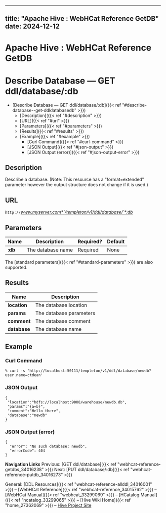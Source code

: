 ---

title: "Apache Hive : WebHCat Reference GetDB"
date: 2024-12-12
----------------

# Apache Hive : WebHCat Reference GetDB

# Describe Database — GET ddl/database/:db

* [Describe Database — GET ddl/database/:db]({{< ref "#describe-database--get-ddldatabasedb" >}})
  + [Description]({{< ref "#description" >}})
  + [URL]({{< ref "#url" >}})
  + [Parameters]({{< ref "#parameters" >}})
  + [Results]({{< ref "#results" >}})
  + [Example]({{< ref "#example" >}})
    - [Curl Command]({{< ref "#curl-command" >}})
    - [JSON Output]({{< ref "#json-output" >}})
    - [JSON Output (error)]({{< ref "#json-output-error" >}})

## Description

Describe a database. (Note: This resource has a "format=extended" parameter however the output structure does not change if it is used.)

## URL

`http://`*www.myserver.com*`/templeton/v1/ddl/database/`*:db*

## Parameters

|  Name   |    Description    | Required? | Default |
|---------|-------------------|-----------|---------|
| **:db** | The database name | Required  | None    |

The [standard parameters]({{< ref "#standard-parameters" >}}) are also supported.

## Results

|     Name     |       Description       |
|--------------|-------------------------|
| **location** | The database location   |
| **params**   | The database parameters |
| **comment**  | The database comment    |
| **database** | The database name       |

## Example

### Curl Command

```
% curl -s 'http://localhost:50111/templeton/v1/ddl/database/newdb?user.name=ctdean'

```

### JSON Output

```
{
 "location":"hdfs://localhost:9000/warehouse/newdb.db",
 "params":"{a=b}",
 "comment":"Hello there",
 "database":"newdb"
}

```

### JSON Output (error)

```
{
  "error": "No such database: newdb",
  "errorCode": 404
}

```

**Navigation Links**
Previous: [GET ddl/database]({{< ref "webhcat-reference-getdbs_34016238" >}}) Next: [PUT ddl/database/:db]({{< ref "webhcat-reference-putdb_34016273" >}})

General: [DDL Resources]({{< ref "webhcat-reference-allddl_34016001" >}}) – [WebHCat Reference]({{< ref "webhcat-reference_34015762" >}}) – [WebHCat Manual]({{< ref "webhcat_33299069" >}}) – [HCatalog Manual]({{< ref "hcatalog_33299065" >}}) – [Hive Wiki Home]({{< ref "home_27362069" >}}) – [Hive Project Site](http://hive.apache.org/)

